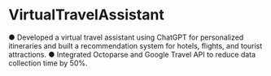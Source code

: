 # VirtualTravelAssistant

● Developed a virtual travel assistant using ChatGPT for personalized itineraries and built a recommendation
system for hotels, flights, and tourist attractions.
● Integrated Octoparse and Google Travel API to reduce data collection time by 50%.
